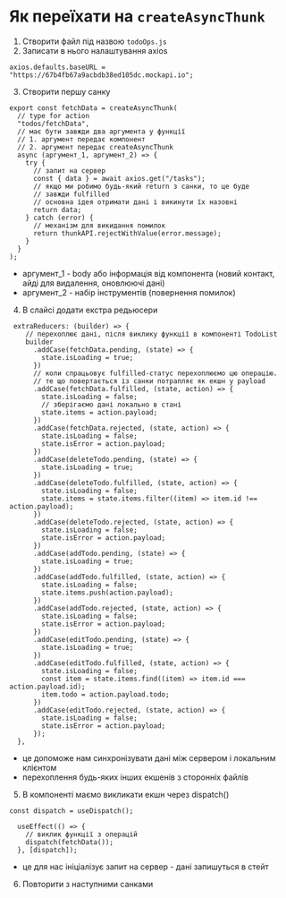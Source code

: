 # Як переїхати на `createAsyncThunk`

1. Створити файл під назвою `todoOps.js`
2. Записати в нього налаштування axios

```
axios.defaults.baseURL = "https://67b4fb67a9acbdb38ed105dc.mockapi.io";
```

3. Створити першу санку

```
export const fetchData = createAsyncThunk(
  // type for action
  "todos/fetchData",
  // має бути завжди два аргумента у функції
  // 1. аргумент передає компонент
  // 2. аргумент передає createAsyncThunk
  async (аргумент_1, аргумент_2) => {
    try {
      // запит на сервер
      const { data } = await axios.get("/tasks");
      // якщо ми робимо будь-який return з санки, то це буде
      // завжди fulfilled
      // основна ідея отримати дані і викинути їх назовні
      return data;
    } catch (error) {
      // механізм для викидання помилок
      return thunkAPI.rejectWithValue(error.message);
    }
  }
);
```

- аргумент_1 - body або інформація від компонента (новий контакт, айді для видалення, оновлюючі дані)
- аргумент_2 - набір інструментів (повернення помилок)

4. В слайсі додати екстра редьюсери

```
 extraReducers: (builder) => {
    // перехоплює дані, після виклику функції в компоненті TodoList
    builder
      .addCase(fetchData.pending, (state) => {
        state.isLoading = true;
      })
      // коли спрацьовує fulfilled-статус перехоплюємо цю операцію.
      // те що повертається із санки потрапляє як екшн у payload
      .addCase(fetchData.fulfilled, (state, action) => {
        state.isLoading = false;
        // зберігаємо дані локально в стані
        state.items = action.payload;
      })
      .addCase(fetchData.rejected, (state, action) => {
        state.isLoading = false;
        state.isError = action.payload;
      })
      .addCase(deleteTodo.pending, (state) => {
        state.isLoading = true;
      })
      .addCase(deleteTodo.fulfilled, (state, action) => {
        state.isLoading = false;
        state.items = state.items.filter((item) => item.id !== action.payload);
      })
      .addCase(deleteTodo.rejected, (state, action) => {
        state.isLoading = false;
        state.isError = action.payload;
      })
      .addCase(addTodo.pending, (state) => {
        state.isLoading = true;
      })
      .addCase(addTodo.fulfilled, (state, action) => {
        state.isLoading = false;
        state.items.push(action.payload);
      })
      .addCase(addTodo.rejected, (state, action) => {
        state.isLoading = false;
        state.isError = action.payload;
      })
      .addCase(editTodo.pending, (state) => {
        state.isLoading = true;
      })
      .addCase(editTodo.fulfilled, (state, action) => {
        state.isLoading = false;
        const item = state.items.find((item) => item.id === action.payload.id);
        item.todo = action.payload.todo;
      })
      .addCase(editTodo.rejected, (state, action) => {
        state.isLoading = false;
        state.isError = action.payload;
      });
  },

```

- це допоможе нам синхронізувати дані між сервером і локальним клієнтом
- перехоплення будь-яких інших екшенів з сторонніх файлів

5. В компоненті маємо викликати екшн через dispatch()

```
const dispatch = useDispatch();

  useEffect(() => {
    // виклик функції з операцій
    dispatch(fetchData());
  }, [dispatch]);

```

- це для нас ініціалізує запит на сервер - дані запишуться в стейт

6. Повторити з наступними санками
